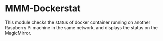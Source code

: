 # MMM-Dockerstat
This module checks the status of docker container running on another Raspberry Pi machine in the same network, and displays the status on the MagicMirror.
